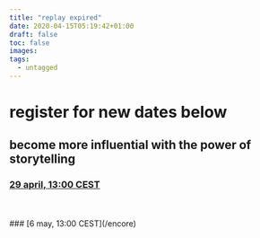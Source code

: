 ```yaml
---
title: "replay expired"
date: 2020-04-15T05:19:42+01:00
draft: false
toc: false
images:
tags:
  - untagged
---
```


# register for new dates below
## become more influential with the power of storytelling

### [29 april, 13:00 CEST](storyinfluence)
<br>
<br>
### [6 may, 13:00 CEST](/encore)

